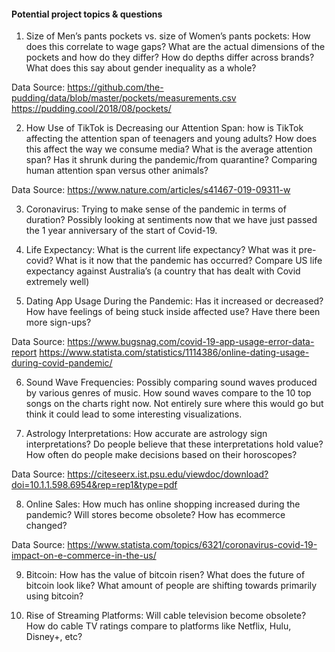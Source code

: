 #### Potential project topics & questions

1. Size of Men’s pants pockets vs. size of Women’s pants pockets: How does this correlate to wage gaps? What are the actual dimensions of the pockets and how do they differ? How do depths differ across brands? What does this say about gender inequality as a whole?

Data Source: https://github.com/the-pudding/data/blob/master/pockets/measurements.csv
https://pudding.cool/2018/08/pockets/


2. How Use of TikTok is Decreasing our Attention Span: how is TikTok affecting the attention span of teenagers and young adults? How does this affect the way we consume media? What is the average attention span? Has it shrunk during the pandemic/from quarantine? Comparing human attention span versus other animals? 

Data Source: 
https://www.nature.com/articles/s41467-019-09311-w


3. Coronavirus: Trying to make sense of the pandemic in terms of duration? Possibly looking at sentiments now that we have just passed the 1 year anniversary of the start of Covid-19. 


4. Life Expectancy: What is the current life expectancy? What was it pre-covid? What is it now that the pandemic has occurred? Compare US life expectancy against Australia’s (a country that has dealt with Covid extremely well)


5. Dating App Usage During the Pandemic: Has it increased or decreased? How have feelings of being stuck inside affected use? Have there been more sign-ups? 

Data Source: 
https://www.bugsnag.com/covid-19-app-usage-error-data-report
https://www.statista.com/statistics/1114386/online-dating-usage-during-covid-pandemic/


6. Sound Wave Frequencies: Possibly comparing sound waves produced by various genres of music. How sound waves compare to the 10 top songs on the charts right now. Not entirely sure where this would go but think it could lead to some interesting visualizations. 


7. Astrology Interpretations: How accurate are astrology sign interpretations? Do people believe that these interpretations hold value? How often do people make decisions based on their horoscopes?

Data Source: 
https://citeseerx.ist.psu.edu/viewdoc/download?doi=10.1.1.598.6954&rep=rep1&type=pdf


8. Online Sales: How much has online shopping increased during the pandemic? Will stores become obsolete? How has ecommerce changed?

Data Source: https://www.statista.com/topics/6321/coronavirus-covid-19-impact-on-e-commerce-in-the-us/


9. Bitcoin: How has the value of bitcoin risen? What does the future of bitcoin look like? What amount of people are shifting towards primarily using bitcoin?


10. Rise of Streaming Platforms: Will cable television become obsolete? How do cable TV ratings compare to platforms like Netflix, Hulu, Disney+, etc?

